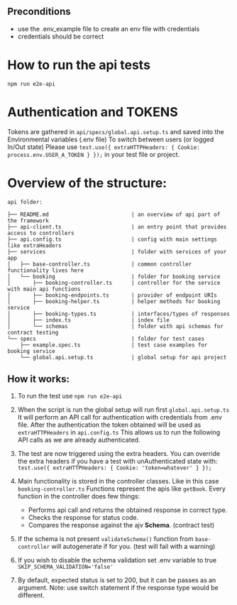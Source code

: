 ## Preconditions
- use the .env_example file to create an env file with credentials
- credentials should be correct

# How to run the api tests
`npm run e2e-api`

# Authentication and TOKENS
Tokens are gathered in `api/specs/global.api.setup.ts` and saved into the Environmental variables (.env file)
To switch between users (or logged In/Out state)
Please use `test.use({ extraHTTPHeaders: { Cookie: process.env.USER_A_TOKEN } });` in your test file or project.

# Overview of the structure:
```
api folder:

├── README.md                          | an overview of api part of the framework
├── api-client.ts                      | an entry point that provides access to controllers
├── api.config.ts                      | config with main settings like extraHeaders
├── services                           | folder with services of your app
│   ├── base-controller.ts             | common controller functionality lives here
│   └── booking                        | folder for booking service
│       ├── booking-controller.ts      | controller for the service with main api functions
│       ├── booking-endpoints.ts       | provider of endpoint URIs
│       ├── booking-helper.ts          | helper methods for booking service
│       ├── booking-types.ts           | interfaces/types of responses
│       ├── index.ts                   | index file
│       └── schemas                    | folder with api schemas for contract testing
└── specs                              | folder for test cases
    ├── example.spec.ts                | test case examples for booking service
    └── global.api.setup.ts            | global setup for api project
```

## How it works:

1. To run the test use `npm run e2e-api`

2. When the script is run the global setup will run first `global.api.setup.ts`
   It will perform an API call for authentication with credentials from .env file.
   After the authentication the token obtained will be used as `extraHTTPHeaders` in `api.config.ts`
   This allows us to run the following API calls as we are already authenticated.
3. The test are now triggered using the extra headers.
   You can override the extra headers if you have a test with unAuthenticated state with:
   `test.use({ extraHTTPHeaders: { Cookie: 'token=whatever' } });`
4. Main functionality is stored in the controller classes. Like in this case `booking-controller.ts` Functions represent the apis like `getBook`.
   Every function in the controller does few things:
    - Performs api call and returns the obtained response in correct type.
    - Checks the response for status code.
    - Compares the response against the ajv **Schema**. (contract test)
5. If the schema is not present `validateSchema()` function from `base-controller` will autogenerate if for you. (test will fail with a warning)
6. If you wish to disable the schema validation set .env variable to true
   `SKIP_SCHEMA_VALIDATION='false'`
7. By default, expected status is set to 200, but it can be passes as an argument.
   Note: use switch statement if the response type would be different.
